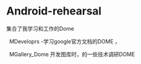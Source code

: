 # Android-rehearsal
 集合了我学习和工作的Dome
  
   MDeveloprs -学习google官方文档的DOME ，
   
   
   MGallery_Dome 开发图库时，的一些技术调研DOME
